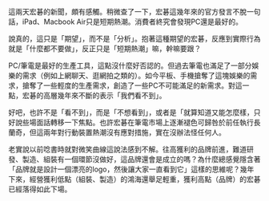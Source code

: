 這兩天宏碁的新聞，頗有感觸。稍微查了一下，宏碁這幾年來的官方發言不脫一句話，iPad、Macbook Air只是短期熱潮。消費者終究會發現PC還是最好的。

說真的，這只是「期望」，而不是「分析」。抱著這種期望的宏碁，反應到實際行為就是「什麼都不要做」，反正只是「短期熱潮」嘛，幹嘛要跟？

PC/筆電是最好的生產工具，這點沒什麼好否認的。但過去筆電也滿足了一部分娛樂的需求（例如上網聊天、逛網拍之類的）。如今平板、手機搶奪了這塊娛樂的需求，搶奪了一些輕度的生產需求，創造了一些PC不可能滿足的新需求。對這一點，宏碁的高層幾年來不斷的表示「我們看不到」。

好吧，也許不是「看不到」，而是「不想看到」，或者是「就算知道又能怎麼樣，只好說些場面話轉移一下焦點。也許宏碁在筆電市場上逐漸褪色可歸咎於前任執行長蘭奇，但這兩年對行動裝置熱潮沒有應對措施，實在沒辦法怪任何人。

老實說以前唸書時就對微笑曲線這說法感到不解。往高獲利的品牌前進，難道研發、製造、組裝有一個環節沒做好，這品牌還會是成立的嗎？為什麼總感覺隱含著「品牌就是設計一個漂亮的logo，然後讓大家一直看到它」這樣的思維呢？幾年下來，經營獲利低點（組裝、製造）的鴻海還舉足輕重，獲利高點（品牌）的宏碁已經落得如此下場。


